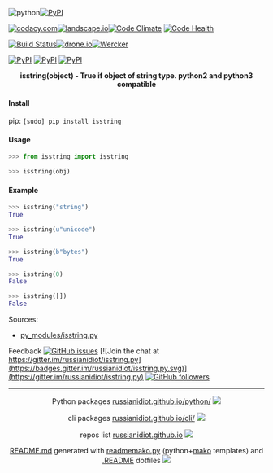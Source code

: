 ![python](https://img.shields.io/badge/language-python-blue.svg)[![PyPI](https://img.shields.io/pypi/pyversions/isstring.svg)](https://pypi.python.org/pypi/isstring)

[![codacy.com](https://img.shields.io/codacy/df7b8ed5d8fd4c13a25c1ad59cb6f5af.svg)](https://www.codacy.com/app/russianidiot-github/isstring-py/dashboard)[![landscape.io](https://landscape.io/github/russianidiot/isstring.py/master/landscape.svg?style=flat)](https://landscape.io/github/russianidiot/isstring.py/master)[![Code Climate](https://img.shields.io/codeclimate/github/russianidiot/isstring.py.svg)](https://codeclimate.com/github/russianidiot/isstring.py)
[![Code Health](https://scrutinizer-ci.com/g/russianidiot/isstring.py/badges/quality-score.png?b=master)](https://scrutinizer-ci.com/g/russianidiot/isstring.py)

[![Build Status](https://travis-ci.org/russianidiot/isstring.py.svg?branch=master)](https://travis-ci.org/russianidiot/isstring.py)[![drone.io](https://drone.io/github.com/russianidiot/isstring.py/status.png)](https://drone.io/github.com/russianidiot/isstring.py)[![Wercker](https://img.shields.io/wercker/ci/russianidiot/isstring.py.svg)](https://app.wercker.com/#applications/None/)

[![PyPI](https://img.shields.io/pypi/v/isstring.svg)](https://pypi.python.org/pypi/isstring)
[![PyPI](https://img.shields.io/pypi/dm/isstring.svg)](https://pypi.python.org/pypi/isstring)
[![PyPI](https://img.shields.io/pypi/dd/isstring.svg)](https://pypi.python.org/pypi/isstring)

<p align="center">
	<b>isstring(object) - True if object of string type. python2 and python3 compatible</b>
</p>

#### Install

pip: 
`[sudo] pip install isstring`

#### Usage

```python
>>> from isstring import isstring

>>> isstring(obj)
```

#### Example

```python
>>> isstring("string")
True

>>> isstring(u"unicode")
True

>>> isstring(b"bytes")
True

>>> isstring(0)
False

>>> isstring([])
False
```

Sources:
*	[py_modules/isstring.py](https://github.com/russianidiot/isstring.py/blob/master/py_modules/isstring.py)

Feedback
[![GitHub issues](https://img.shields.io/github/issues/russianidiot/isstring.py.svg)](https://github.com/russianidiot/isstring.py/issues)
[![Join the chat at https://gitter.im/russianidiot/isstring.py](https://badges.gitter.im/russianidiot/isstring.py.svg)](https://gitter.im/russianidiot/isstring.py)
[![GitHub followers](https://img.shields.io/github/followers/russianidiot.svg?style=social&label=Follow)](https://github.com/russianidiot)

* * *

<p align="center">
	Python packages <a href="http://russianidiot.github.io/python/">russianidiot.github.io/python/</a>
	<img src="http://russianidiot.github.io/images/python/16.png" />
</p>
<p align="center">
	cli packages <a href="http://russianidiot.github.io/python/">russianidiot.github.io/cli/</a>
<img src="http://russianidiot.github.io/images/cli/16.png" />
</p>

<p align="center">
	repos list <a href="http://russianidiot.github.io/">russianidiot.github.io</a> <img src="http://russianidiot.github.io/images/star/16.png" />
</p>

<p align="center">
	<a href="https://raw.githubusercontent.com/russianidiot/isstring.py/master/README.md">README.md</a> generated with <a href="https://github.com/russianidiot/readme-mako.py">readmemako.py</a> (python+<a href="http://www.makotemplates.org/">mako</a> templates) and <a href="https://github.com/russianidiot-dotfiles/.README">.README</a> dotfiles 
<img src="http://russianidiot.github.io/images/book/16.png">
</p>
